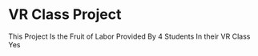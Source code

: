 # VR Class Project
 This Project Is the Fruit of Labor Provided By 4 Students In their VR Class
 Yes
